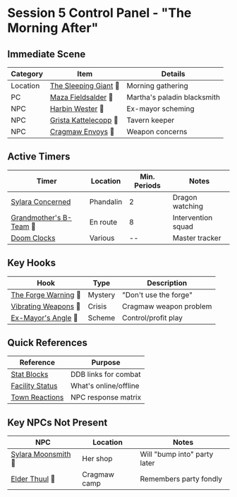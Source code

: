 # Session 5 Control Panel - "The Morning After"

## Immediate Scene
| Category | Item | Details |
|----------|------|---------|
| Location | [The Sleeping Giant](../../lore/locations/phandalin/the-sleeping-giant.md) 📍 | Morning gathering |
| PC | [Maza Fieldsalder](../../lore/characters/pc/maza.md) 📍 | Martha's paladin blacksmith |
| NPC | [Harbin Wester](../../lore/characters/npc/phandalin/harbin-wester.md) 📍 | Ex-mayor scheming |
| NPC | [Grista Kattelecopp](../../lore/characters/npc/phandalin/grista.md) 📍 | Tavern keeper |
| NPC | [Cragmaw Envoys](../../lore/characters/npc/cragmaw/envoys.md) 📍 | Weapon concerns |

## Active Timers
| Timer | Location | Min. Periods | Notes |
|-------|----------|--------------|-------|
| [Sylara Concerned](../../lore/timers/phandalin/sylara-concerned.md) | Phandalin | 2 | Dragon watching |
| [Grandmother's B-Team](../../lore/timers/enroute/bteam-arrive.md) 📍 | En route | 8 | Intervention squad |
| [Doom Clocks](../../lore/timers/doom-clocks.md) | Various | -- | Master tracker |

## Key Hooks
| Hook | Type | Description |
|------|------|-------------|
| [The Forge Warning](./hooks/forge-warning.md) 📍 | Mystery | "Don't use the forge" |
| [Vibrating Weapons](./hooks/vibrating-weapons.md) 📍 | Crisis | Cragmaw weapon problem |
| [Ex-Mayor's Angle](./hooks/harbin-scheme.md) 📍 | Scheme | Control/profit play |

## Quick References
| Reference | Purpose |
|-----------|---------|
| [Stat Blocks](./quick-refs/stat-blocks.md) | DDB links for combat |
| [Facility Status](../../lore/locations/thunder-mountain/facility-status.md) | What's online/offline |
| [Town Reactions](./quick-refs/town-reactions.md) | NPC response matrix |

## Key NPCs Not Present
| NPC | Location | Notes |
|-----|----------|-------|
| [Sylara Moonsmith](../../lore/characters/npc/phandalin/sylara-moonsmith.md) 📍 | Her shop | Will "bump into" party later |
| [Elder Thuul](../../lore/characters/npc/cragmaw/elder-thuul.md) 📍 | Cragmaw camp | Remembers party fondly |